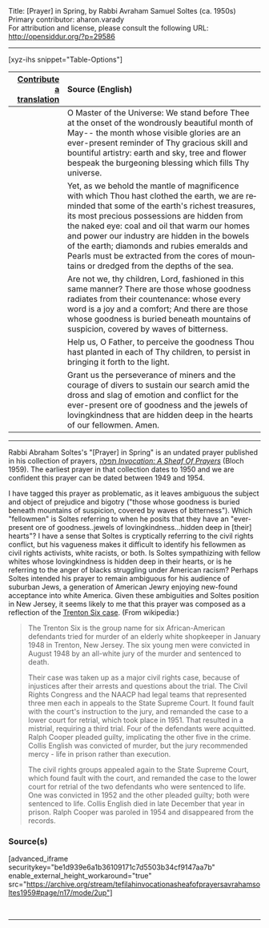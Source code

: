 <html>
<head></head>
<body>
Title: [Prayer] in Spring, by Rabbi Avraham Samuel Soltes (ca. 1950s)<br />
Primary contributor: aharon.varady<br />
For attribution and license, please consult the following URL: <a href="http://opensiddur.org/?p=29586">http://opensiddur.org/?p=29586</a>
<p />
<hr />

[xyz-ihs snippet="Table-Options"]<table style="margin-left: auto; margin-right: auto;" class="draggable">
<thead><tr><th id="x" style="text-align: right;"><a href="/translate/" target="_blank" rel="noopener">Contribute a translation</a></th><th style="text-align: left;">Source (English)</th></tr></thead>
<tbody>
<tr><td style="vertical-align:top;">
<div class="liturgy" lang="he">

</span></div></td>
 
<td style="vertical-align:top;">
<div class="english" lang="en">
O Master of the Universe:
We stand before Thee
at the onset
of the wondrously beautiful month of May--
the month
whose visible glories
are an ever-present reminder
of Thy gracious skill
and bountiful artistry:
earth and sky,
tree and flower
bespeak the burgeoning blessing
which fills Thy universe.
</div></td></tr>


<tr><td style="vertical-align:top;">
<div class="liturgy" lang="he">

</span></div></td>
 
<td style="vertical-align:top;">
<div class="english" lang="en">
Yet,
as we behold
the mantle of magnificence
with which Thou hast clothed
the earth,
we are reminded that
some of the earth's richest treasures,
its most precious possessions
are hidden from the naked eye:
coal and oil
that warm our homes
and power our industry
are hidden in the bowels of the earth;
diamonds and rubies
emeralds and Pearls
must be extracted from the cores of mountains
or dredged from the depths of the sea.
</div></td></tr>


<tr><td style="vertical-align:top;">
<div class="liturgy" lang="he">

</span></div></td>
 
<td style="vertical-align:top;">
<div class="english" lang="en">
Are not we,
thy children,
Lord,
fashioned in this same manner?
There are those
whose goodness
radiates from their countenance:
whose every word
is a joy and a comfort;
And there are those
whose goodness
is buried
beneath mountains of suspicion,
covered
by waves of bitterness.
</div></td></tr>


<tr><td style="vertical-align:top;">
<div class="liturgy" lang="he">

</span></div></td>
 
<td style="vertical-align:top;">
<div class="english" lang="en">
Help us,
O Father,
to perceive
the goodness Thou hast planted
in each of Thy children,
to persist
in bringing it forth
to the light.
</div></td></tr>


<tr><td style="vertical-align:top;">
<div class="liturgy" lang="he">

</span></div></td>
 
<td style="vertical-align:top;">
<div class="english" lang="en">
Grant us
the perseverance of miners
and the courage of divers
to sustain our search
amid the dross and slag
of emotion and conflict
for the ever-present ore of goodness
and the jewels of lovingkindness
that are hidden deep
in the hearts of our fellowmen.
Amen.
</div></td></tr>
</tbody></table>

<hr />

Rabbi Abraham Soltes's "[Prayer] in Spring" is an undated prayer published in his collection of prayers, <a href="http://opensiddur.org/?p=27974">תפלה <em>Invocation: A Sheaf Of Prayers</em></a> (Bloch 1959). The earliest prayer in that collection dates to 1950 and we are confident this prayer can be dated between 1949 and 1954.

I have tagged this prayer as problematic, as it leaves ambiguous the subject and object of prejudice and bigotry ("those whose goodness is buried beneath mountains of suspicion, covered by waves of bitterness"). Which "fellowmen" is Soltes referring to when he posits that they have an "ever-present ore of goodness..jewels of lovingkindness...hidden deep in [their] hearts"? I have a sense that Soltes is cryptically referring to the civil rights conflict, but his vagueness makes it difficult to identify his fellowmen as civil rights activists, white racists, or both. Is Soltes sympathizing with fellow whites whose lovingkindness is hidden deep in their hearts, or is he referring to the anger of blacks struggling under American racism? Perhaps Soltes intended his prayer to remain ambiguous for his audience of suburban Jews, a generation of American Jewry enjoying new-found acceptance into white America. Given these ambiguities and Soltes position in New Jersey, it seems likely to me that this prayer was composed as a reflection of the <a href="https://en.wikipedia.org/wiki/Trenton_Six">Trenton Six case</a>. (From wikipedia:)

<blockquote>The Trenton Six is the group name for six African-American defendants tried for murder of an elderly white shopkeeper in January 1948 in Trenton, New Jersey. The six young men were convicted in August 1948 by an all-white jury of the murder and sentenced to death.

Their case was taken up as a major civil rights case, because of injustices after their arrests and questions about the trial. The Civil Rights Congress and the NAACP had legal teams that represented three men each in appeals to the State Supreme Court. It found fault with the court's instruction to the jury, and remanded the case to a lower court for retrial, which took place in 1951. That resulted in a mistrial, requiring a third trial. Four of the defendants were acquitted. Ralph Cooper pleaded guilty, implicating the other five in the crime. Collis English was convicted of murder, but the jury recommended mercy - life in prison rather than execution.

The civil rights groups appealed again to the State Supreme Court, which found fault with the court, and remanded the case to the lower court for retrial of the two defendants who were sentenced to life. One was convicted in 1952 and the other pleaded guilty; both were sentenced to life. Collis English died in late December that year in prison. Ralph Cooper was paroled in 1954 and disappeared from the records.</blockquote>

<h3>Source(s)</h3>

[advanced_iframe securitykey="be1d939e6a1b36109171c7d5503b34cf9147aa7b" enable_external_height_workaround="true" src="https://archive.org/stream/tefilahinvocationasheafofprayersavrahamsoltes1959#page/n17/mode/2up"]

&nbsp;

<hr />

&nbsp;
</body>
</html>